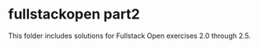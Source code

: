 # fullstackopen part2

This folder includes solutions for Fullstack Open exercises 2.0 through 2.5.
